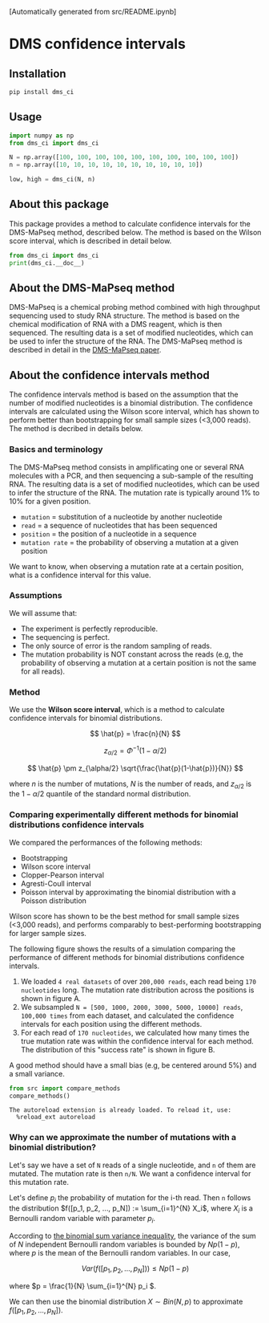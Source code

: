 [Automatically generated from src/README.ipynb]

# DMS confidence intervals

## Installation

```bash
pip install dms_ci
```

## Usage

```python
import numpy as np
from dms_ci import dms_ci

N = np.array([100, 100, 100, 100, 100, 100, 100, 100, 100, 100])
n = np.array([10, 10, 10, 10, 10, 10, 10, 10, 10, 10])

low, high = dms_ci(N, n)
```

## About this package

This package provides a method to calculate confidence intervals for the DMS-MaPseq method, described below. The method is based on the Wilson score interval, which is described in detail below.




```python
from dms_ci import dms_ci
print(dms_ci.__doc__)
```



## About the DMS-MaPseq method

DMS-MaPseq is a chemical probing method combined with high throughput sequencing used to study RNA structure. The method is based on the chemical modification of RNA with a DMS reagent, which is then sequenced. The resulting data is a set of modified nucleotides, which can be used to infer the structure of the RNA. The DMS-MaPseq method is described in detail in the [DMS-MaPseq paper](https://pubmed.ncbi.nlm.nih.gov/33326078/).



## About the confidence intervals method

The confidence intervals method is based on the assumption that the number of modified nucleotides is a binomial distribution. The confidence intervals are calculated using the Wilson score interval, which has shown to perform better than bootstrapping for small sample sizes (<3,000 reads). The method is decribed in details below.

### Basics and terminology

The DMS-MaPseq method consists in amplificating one or several RNA molecules with a PCR, and then sequencing a sub-sample of the resulting RNA. The resulting data is a set of modified nucleotides, which can be used to infer the structure of the RNA. The mutation rate is typically around 1% to 10% for a given position.

- ``mutation`` = substitution of a nucleotide by another nucleotide
- ``read`` = a sequence of nucleotides that has been sequenced
- ``position`` = the position of a nucleotide in a sequence
- ``mutation rate`` = the probability of observing a mutation at a given position

We want to know, when observing a mutation rate at a certain position, what is a confidence interval for this value.

### Assumptions

We will assume that:
- The experiment is perfectly reproducible.
- The sequencing is perfect.
- The only source of error is the random sampling of reads.
- The mutation probability is NOT constant across the reads (e.g, the probability of observing a mutation at a certain position is not the same for all reads).

### Method 

We use the **Wilson score interval**, which is a method to calculate confidence intervals for binomial distributions.

$$ \hat{p} = \frac{n}{N} $$

$$ z_{\alpha/2} = \Phi^{-1}(1-\alpha/2) $$

$$ \hat{p} \pm z_{\alpha/2} \sqrt{\frac{\hat{p}(1-\hat{p})}{N}} $$

where $n$ is the number of mutations, $N$ is the number of reads, and $z_{\alpha/2}$ is the $1-\alpha/2$ quantile of the standard normal distribution.

### Comparing experimentally different methods for binomial distributions confidence intervals

We compared the performances of the following methods:
- Bootstrapping
- Wilson score interval
- Clopper-Pearson interval
- Agresti-Coull interval
- Poisson interval by approximating the binomial distribution with a Poisson distribution
   
Wilson score has shown to be the best method for small sample sizes (<3,000 reads), and performs comparably to best-performing bootstrapping for larger sample sizes.

The following figure shows the results of a simulation comparing the performance of different methods for binomial distributions confidence intervals. 
1. We loaded ``4 real datasets`` of over ``200,000 reads``, each read being ``170 nucleotides`` long. The mutation rate distribution across the positions is shown in figure A.
2. We subsampled ``N = [500, 1000, 2000, 3000, 5000, 10000] reads``,  ``100,000 times`` from each dataset, and calculated the confidence intervals for each position using the different methods.
3. For each read of ``170 nucleotides``, we calculated how many times the true mutation rate was within the confidence interval for each method. The distribution of this "success rate" is shown in figure B. 

A good method should have a small bias (e.g, be centered around 5%) and a small variance. 


```python
from src import compare_methods
compare_methods()
```

    The autoreload extension is already loaded. To reload it, use:
      %reload_ext autoreload




### Why can we approximate the number of mutations with a binomial distribution?

Let's say we have a set of ``N`` reads of a single nucleotide, and ``n`` of them are mutated. The mutation rate is then ``n/N``. We want a confidence interval for this mutation rate.

Let's define $p_i$ the probability of mutation for the i-th read. Then ``n`` follows the distribution $f([p_1, p_2, ..., p_N]) := \sum_{i=1}^{N} X_i$, where $X_i$ is a Bernoulli random variable with parameter $p_i$.

According to [the binomial sum variance inequality](https://en.wikipedia.org/wiki/Binomial_sum_variance_inequality), the variance of the sum of $N$ independent Bernoulli random variables is bounded by $Np(1-p)$, where $p$ is the mean of the Bernoulli random variables. In our case, 

$$ Var(f([p_1, p_2, ..., p_N])) ≤ Np(1-p) $$ 

where $p = \frac{1}{N} \sum_{i=1}^{N} p_i $.

We can then use the binomial distribution $X \sim Bin(N, p)$ to approximate $f([p_1, p_2, ..., p_N])$.

